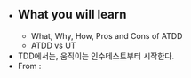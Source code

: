 - ## What you will learn
	- What, Why, How, Pros and Cons of ATDD
	- ATDD vs UT
- TDD에서는, 움직이는 인수테스트부터 시작한다.
- From :